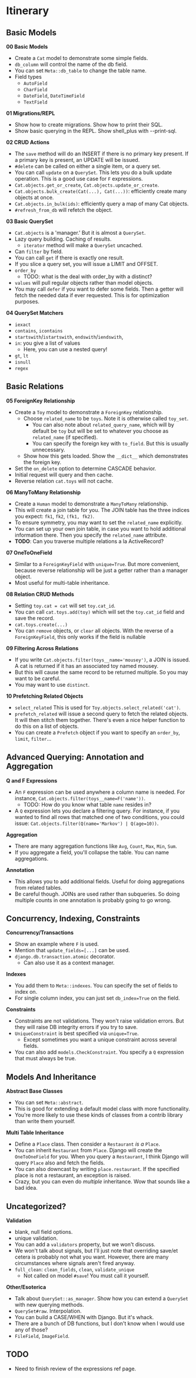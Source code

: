 # Itinerary

## Basic Models

**00 Basic Models**

* Create a `Cat` model to demonstrate some simple fields.
* `db_column` will control the name of the db field.
* You can set `Meta::db_table` to change the table name.
* Field types
  * `AutoField`
  * `CharField`
  * `DateField`, `DateTimeField`
  * `TextField`

**01 Migrations/REPL**

* Show how to create migrations. Show how to print their SQL.
* Show basic querying in the REPL. Show shell_plus with --print-sql.

**02 CRUD Actions**

* The `save` method will do an INSERT if there is no primary key
  present. If a primary key is present, an UPDATE will be issued.
* `#delete` can be called on either a single item, or a query set.
* You can call `update` on a `QuerySet`. This lets you do a bulk update
  operation. This is a good use case for `F` expressions.
* `Cat.objects.get_or_create`, `Cat.objects.update_or_create`.
* `Cat.objects.bulk_create(Cat(...), Cat(...))`: efficiently create many
  objects at once.
* `Cat.objects.in_bulk(ids)`: efficiently query a map of many Cat
  objects.
* `#refresh_from_db` will refetch the object.

**03 Basic QuerySet**

* `Cat.objects` is a 'manager.' But it is almost a `QuerySet`.
* Lazy query building. Caching of results.
  * `iterator` method will make a `QuerySet` uncached.
* Can `filter` by field.
* You can call `get` if there is exactly one result.
* If you slice a query set, you will issue a LIMIT and OFFSET.
* `order_by`
  * TODO: what is the deal with order_by with a distinct?
* `values` will pull regular objects rather than model objects.
* You may call `defer` if you want to defer some fields. Then a getter
  will fetch the needed data if ever requested. This is for optimization
  purposes.

**04 QuerySet Matchers**

* `iexact`
* `contains`, `icontains`
* `startswith`/`istartswith`, `endswith`/`iendswith`,
* `in`: you give a list of values
  * Here, you can use a nested query!
* `gt`, `lt`
* `isnull`
* `regex`

## Basic Relations

**05 ForeignKey Relationship**

* Create a `Toy` model to demonstrate a `ForeignKey` relationship.
  * Choose `related_name` to be `toys`. Note it is otherwise called
    `toy_set`.
    * You can also note about `related_query_name`, which will by
      default be `toy` but will be set to whatever you choose as
      `related_name` (if specified).
    * You can specify the foreign key with `to_field`. But this is
      usually unnecessary.
  * Show how this gets loaded. Show the `__dict__` which demonstrates
    the foreign key.
* Set the `on_delete` option to determine CASCADE behavior.
* Initial request will query and then cache.
* Reverse relation `cat.toys` will not cache.

**06 ManyToMany Relationship**

* Create a `Human` model to demonstrate a `ManyToMany` relationship.
* This will create a join table for you. The JOIN table has the three
  indices you expect: `fk1`, `fk2`, `(fk1, fk2)`.
* To ensure symmetry, you may want to set the `related_name` explicitly.
* You can set up your own join table, in case you want to hold
  additional information there. Then you specify the `related_name`
  attribute.
* **TODO**: Can you traverse multiple relations a la ActiveRecord?

**07 OneToOneField**

* Similar to a `ForeignKeyField` with `unique=True`. But more
  convenient, because reverse relationship will be just a getter rather
  than a manager object.
* Most useful for multi-table inheritance.

**08 Relation CRUD Methods**

* Setting `toy.cat = cat` will set `toy.cat_id`.
* You can call `cat.toys.add(toy)` which will set the `toy.cat_id` field
  and save the record.
* `cat.toys.create(...)`
* You can `remove` objects, or `clear` all objects. With the reverse of
  a `ForeignKeyField`, this only works if the field is nullable

**09 Filtering Across Relations**

* If you write `Cat.objects.filter(toys__name='mousey')`, a JOIN is
  issued. A cat is returned if it has an associated toy named mousey.
* But this will cause the same record to be returned multiple. So you
  may want to be careful.
* You may want to use `distinct`.

**10 Prefetching Related Objects**

* `select_related` This is used for `Toy.objects.select_related('cat')`.
* `prefetch_related` will issue a second query to fetch the related
  objects. It will then stitch them together. There's even a nice helper
  function to do this on a list of objects.
* You can create a `Prefetch` object if you want to specify an
  `order_by`, `limit`, `filter`...

## Advanced Querying: Annotation and Aggregation

**Q and F Expressions**

* An `F` expression can be used anywhere a column name is needed. For
  instance, `Cat.objects.filter(toys__name=F('name'))`.
  * TODO: How do you know what table `name` resides in?
* A `Q` expression lets you declare a filtering query. For instance, if
  you wanted to find all rows that matched one of two conditions, you
  could issue: `Cat.objects.filter(Q(name='Markov') | Q(age=10))`.

**Aggregation**

* There are many aggregation functions like `Avg`, `Count`, `Max`,
  `Min`, `Sum`.
* If you aggregate a field, you'll collapse the table. You can name
  aggregations.

**Annotation**

* This allows you to add additional fields. Useful for doing
  aggregations from related tables.
* Be careful though. JOINs are used rather than subqueries. So doing
  multiple counts in one annotation is probably going to go wrong.

## Concurrency, Indexing, Constraints

**Concurrency/Transactions**

* Show an example where `F` is used.
* Mention that `update_fields=[...]` can be used.
* `django.db.transaction.atomic` decorator.
  * Can also use it as a context manager.

**Indexes**

* You add them to `Meta::indexes`. You can specify the set of fields to
  index on.
* For single column index, you can just set `db_index=True` on the
  field.

**Constraints**

* Constraints are not validations. They won't raise validation errors.
  But they will raise DB integrity errors if you try to save.
* `UniqueConstraint` is best specified via `unique=True`.
  * Except sometimes you want a unique constraint across several fields.
* You can also add `models.CheckConstraint`. You specify a `Q`
  expression that must always be true.

## Models And Inheritance

**Abstract Base Classes**

* You can set `Meta::abstract`.
* This is good for extending a default model class with more
  functionality.
* You're more likely to use these kinds of classes from a contrib
  library than write them yourself.

**Multi Table Inheritance**

* Define a `Place` class. Then consider a `Restaurant` *is a* `Place`.
* You can inherit `Restaurant` from `Place`. Django will create the
  `OneToOneField` for you. When you query a `Restaurant`, I think Django
  will query `Place` also and fetch the fields.
* You can also downcast by writing `place.restaurant`. If the specified
  place is not a restaurant, an exception is raised.
* Crazy, but you can even do *multiple* inheritance. Wow that sounds
  like a bad idea.

## Uncategorized?

**Validation**

* blank, null field options.
* unique validation.
* You can add a `validators` property, but we won't discuss.
* We won't talk about signals, but I'll just note that overriding
  save/et cetera is probably not what you want. However, there are many
  circumstances where signals aren't fired anyway.
* `full_clean`: `clean_fields`, `clean`, `validate_unique`
  * Not called on model `#save`! You must call it yourself.

**Other/Esoterica**

* Talk about `QuerySet::as_manager`. Show how you can extend a
  `QuerySet` with new querying methods.
* `QuerySet#raw`. Interpolation.
* You can build a CASE/WHEN with Django. But it's whack.
* There are a bunch of DB functions, but I don't know when I would use
  any of those?
* `FileField`, `ImageField`.

## TODO

* Need to finish review of the expressions ref page.
